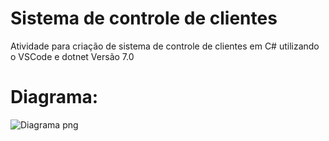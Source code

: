 # Sistema de controle de clientes
Atividade para criação de sistema de controle de clientes em C# utilizando o VSCode e dotnet Versão 7.0

# Diagrama:

![Diagrama png](https://github.com/willianenf/sistema-de-controle-de-clientes/assets/101845432/0c874918-fd68-4a45-9346-ede20219d87c)


